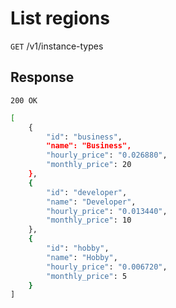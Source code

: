 
# List regions

`GET` /v1/instance-types


## Response

`200 OK`

```bash
[
    {
        "id": "business",
        "name": "Business",
        "hourly_price": "0.026880",
        "monthly_price": 20
    },
    {
        "id": "developer",
        "name": "Developer",
        "hourly_price": "0.013440",
        "monthly_price": 10
    },
    {
        "id": "hobby",
        "name": "Hobby",
        "hourly_price": "0.006720",
        "monthly_price": 5
    }
]
```
